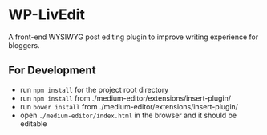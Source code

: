 WP-LivEdit
==========

A front-end WYSIWYG post editing plugin to improve writing experience for bloggers.

For Development
-----------

- run `npm install` for the project root directory
- run `npm install` from ./medium-editor/extensions/insert-plugin/
- run `bower install` from ./medium-editor/extensions/insert-plugin/
- open `./medium-editor/index.html` in the browser and it should be editable
